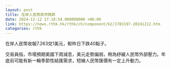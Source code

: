 ```yaml
---
layout: post
title: 在岸人民幣收市微跌
date: 2024-12-12 17:18:54.000000000 +08:00
link: https://news.rthk.hk/rthk/ch/component/k2/1783197-20241212.htm
categories: rthk
---
```


在岸人民幣收報7.263兌1美元，較昨日下跌40點子。

交易員指，市場預期美國下周減息，美元走勢偏弱，稍為紓緩人民幣外部壓力。年底前可能有新一輪季節性結匯需求，短線人民幣匯價有一定上升動力。
